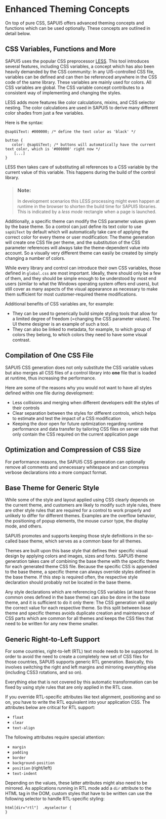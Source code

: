 <!-- loio45df6dff504647c686ab9ba72af827f6 -->

# Enhanced Theming Concepts

On top of pure CSS, SAPUI5 offers advanced theming concepts and functions which can be used optionally. These concepts are outlined in detail below.



## CSS Variables, Functions and More

SAPUI5 uses the popular CSS preprocessor [LESS](http://lesscss.org/). This tool introduces several features, including CSS variables, a concept which has also been heavily demanded by the CSS community: In any UI5-controlled CSS file, variables can be defined and can then be referenced anywhere in the CSS code of the same library. These variables are mainly used for colors. All CSS variables are global. The CSS variable concept contributes to a consistent way of implementing and changing the styles.

LESS adds more features like color calculations, mixins, and CSS selector nesting. The color calculations are used in SAPUI5 to derive many different color shades from just a few variables.

Here is the syntax:

```
@sapUiText: #000000; /* define the text color as 'black' */

button {
   color: @sapUiText; /* buttons will automatically have the current text color, which is '#000000' right now */
    [...]
}

```

LESS then takes care of substituting all references to a CSS variable by the current value of this variable. This happens during the build of the control library.

> ### Note:  
> In development scenarios this LESS processing might even happen at runtime in the browser to shorten the build time for SAPUI5 libraries. This is indicated by a *less mode* rectangle when a page is launched.

Additionally, a specific theme can modify the CSS parameter values given by the base theme. So a control can just define its text color to use `sapUiText` by default which will automatically take care of applying the correct color for every theme or user modification: The theme generation will create one CSS file per theme, and the substitution of the CSS parameter references will always take the theme-dependent value into account. So a visually very different theme can easily be created by simply changing a number of colors.

While every library and control can introduce their own CSS variables, those defined in `global.css` are most important. Ideally, there should only be a few of them, and they should be simple enough to be understood by most end users \(similar to what the Windows operating system offers end users\), but still cover as many aspects of the visual appearance as necessary to make them sufficient for most customer-required theme modifications.

Additional benefits of CSS variables are, for example:

-   They can be used to generically build simple styling tools that allow for a limited degree of freedom \(=changing the CSS parameter values\). The UI theme designer is an example of such a tool.
-   They can also be linked to metadata, for example, to which group of colors they belong, to which colors they need to have some visual contrast.



## Compilation of One CSS File

SAPUI5 CSS generation does not only substitute the CSS variable values but also merges all CSS files of a control library into **one** file that is loaded at runtime, thus increasing the performance.

Here are some of the reasons why you would not want to have all styles defined within one file during development:

-   Less collisions and merging when different developers edit the styles of their controls
-   Clear separation between the styles for different controls, which helps to estimate and test the impact of a CSS modification
-   Keeping the door open for future optimization regarding runtime performance and data transfer by tailoring CSS files on server side that only contain the CSS required on the current application page



## Optimization and Compression of CSS Size

For performance reasons, the SAPUI5 CSS generation can optionally remove all comments and unnecessary whitespace and can compress verbose declarations into a more compact format.



## Base Theme for Generic Style

While some of the style and layout applied using CSS clearly depends on the current theme, and customers are likely to modify such style rules, there are other style rules that are required for a control to work properly and unlikely to differ for different themes. Examples are the overflow behavior, the positioning of popup elements, the mouse cursor type, the display mode, and others.

SAPUI5 promotes and supports keeping those style definitions in the so-called base theme, which serves as a common base for all themes.

Themes are built upon this base style that defines their specific visual design by applying colors and images, sizes and fonts. SAPUI5 theme generation takes care of combining the base theme with the specific theme for each generated theme CSS file. Because the specific CSS is appended to the base theme, a specific theme can always override styles defined in the base theme. If this step is required often, the respective style declaration should probably not be located in the base theme.

Any style declarations which are referencing CSS variables \(at least those common ones defined in the base theme\) can also be done in the base theme, and it is sufficient to do it only there: The CSS generation will apply the correct value for each respective theme. So this split between base theme and specific themes avoids duplicate creation and maintenance of CSS parts which are common for all themes and keeps the CSS files that need to be written for any new theme smaller.



## Generic Right-to-Left Support

For some countries, right-to-left \(RTL\) text mode needs to be supported. In order to avoid the need to create a completely new set of CSS files for those countries, SAPUI5 supports generic RTL generation. Basically, this involves switching the right and left margins and mirroring everything else \(including CSS3 rotations, and so on\).

Everything else that is not covered by this automatic transformation can be fixed by using style rules that are only applied in the RTL case.

If you override RTL-specific attributes like text alignment, positioning and so on, you have to write the RTL equivalent into your application CSS. The attributes below are critical for RTL support:

-   `float`
-   `clear`
-   `text-align`

The following attributes require special attention:

-   `margin`
-   `padding`
-   `border`
-   `background-position`
-   `position` \(right/left\)
-   `text-indent`

Depending on the values, these latter attributes might also need to be mirrored. As applications running in RTL mode add a `dir` attribute to the HTML tag in the DOM, custom styles that have to be written can use the following selector to handle RTL-specific styling:

```
html[dir="rtl"]  .myselector {
}
```

